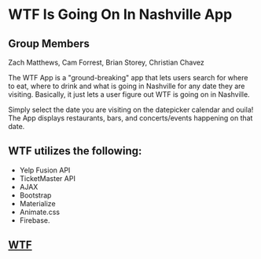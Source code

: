 # WTF Is Going On In Nashville App

## Group Members 
Zach Matthews, Cam Forrest, Brian Storey, Christian Chavez

The WTF App is a "ground-breaking" app that lets users search for where to eat, where to drink and what is going in Nashville for any date they are visiting. Basically, it just lets a user figure out WTF is going on in Nashville.

Simply select the date you are visiting on the datepicker calendar and ouila! The App displays restaurants, bars, and concerts/events happening on that date. 

## WTF utilizes the following:
- Yelp Fusion API
- TicketMaster API
- AJAX
- Bootstrap 
- Materialize
- Animate.css
- Firebase.

## [WTF](https://zmatthews33.github.io/WTF_App/)
